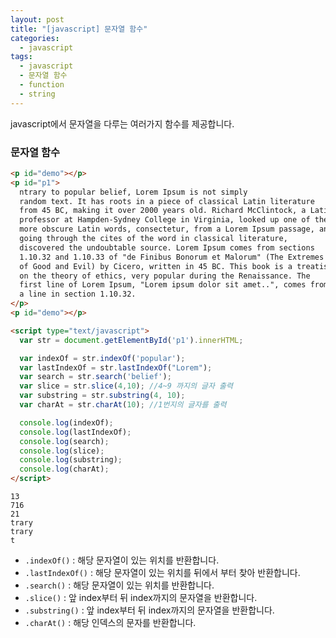 ```yaml
---
layout: post
title: "[javascript] 문자열 함수"
categories:
  - javascript
tags:
  - javascript
  - 문자열 함수
  - function
  - string
---
```


javascript에서 문자열을 다루는 여러가지 함수를 제공합니다.



### 문자열 함수



```html
<p id="demo"></p>
<p id="p1">
  ntrary to popular belief, Lorem Ipsum is not simply
  random text. It has roots in a piece of classical Latin literature
  from 45 BC, making it over 2000 years old. Richard McClintock, a Latin
  professor at Hampden-Sydney College in Virginia, looked up one of the
  more obscure Latin words, consectetur, from a Lorem Ipsum passage, and
  going through the cites of the word in classical literature,
  discovered the undoubtable source. Lorem Ipsum comes from sections
  1.10.32 and 1.10.33 of "de Finibus Bonorum et Malorum" (The Extremes
  of Good and Evil) by Cicero, written in 45 BC. This book is a treatise
  on the theory of ethics, very popular during the Renaissance. The
  first line of Lorem Ipsum, "Lorem ipsum dolor sit amet..", comes from
  a line in section 1.10.32.
</p>
<p id="demo"></p>

<script type="text/javascript">
  var str = document.getElementById('p1').innerHTML;

  var indexOf = str.indexOf('popular');
  var lastIndexOf = str.lastIndexOf("Lorem");
  var search = str.search('belief');
  var slice = str.slice(4,10); //4~9 까지의 글자 출력
  var substring = str.substring(4, 10);
  var charAt = str.charAt(10); //1번지의 글자를 출력

  console.log(indexOf);
  console.log(lastIndexOf);
  console.log(search);
  console.log(slice);
  console.log(substring);
  console.log(charAt);
</script>
```


```
13
716
21
trary
trary
t
```



- ```.indexOf()``` : 해당 문자열이 있는 위치를 반환합니다.
- ```.lastIndexOf()``` : 해당 문자열이 있는 위치를 뒤에서 부터 찾아 반환합니다.
- ```.search()``` : 해당 문자열이 있는 위치를 반환합니다.
- ```.slice()``` : 앞 index부터 뒤 index까지의 문자열을 반환합니다.
- ```.substring()``` : 앞 index부터 뒤 index까지의 문자열을 반환합니다.
- ```.charAt()``` : 해당 인덱스의 문자를 반환합니다.
